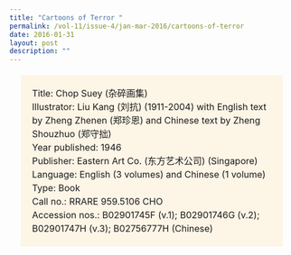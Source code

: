 ```yaml
---
title: "Cartoons of Terror "
permalink: /vol-11/issue-4/jan-mar-2016/cartoons-of-terror
date: 2016-01-31
layout: post
description: ""
---
```

<span style="background-colour: #fdf5e6; padding: 20px; margin: 20px; background:#fdf5e6; display:block; font-size:1rem; line-height:1.5rem;"> 
Title: Chop Suey (杂碎画集)<br>
Illustrator: Liu Kang (刘抗) (1911-2004) with English text by Zheng Zhenen (郑珍恩) and Chinese text by Zheng Shouzhuo (郑守拙)<br>
Year published: 1946<br>
Publisher: Eastern Art Co. (东方艺术公司) (Singapore)<br>
Language: English (3 volumes) and Chinese 
(1 volume)<br>
Type: Book<br>
Call no.: RRARE 959.5106 CHO<br>
Accession nos.: B02901745F (v.1); 
B02901746G (v.2); B02901747H (v.3); 
B02756777H (Chinese)
</span>
